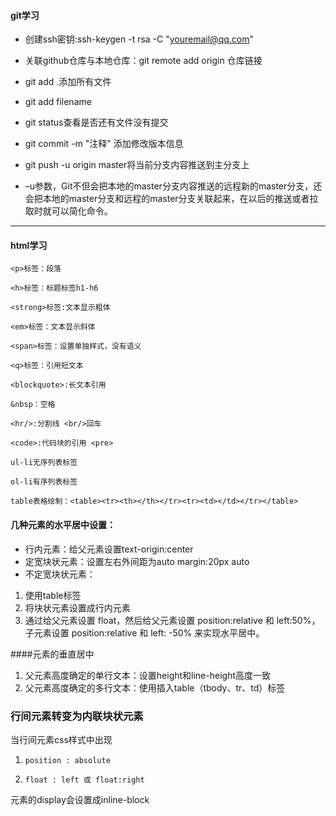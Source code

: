 #### git学习
* 创建ssh密钥:ssh-keygen -t rsa -C "youremail@qq.com"

* 关联github仓库与本地仓库：git remote add origin 仓库链接

* git add .添加所有文件

* git add filename

* git status查看是否还有文件没有提交

* git commit -m "注释" 添加修改版本信息

* git push -u origin master将当前分支内容推送到主分支上

* –u参数，Git不但会把本地的master分支内容推送的远程新的master分支，还会把本地的master分支和远程的master分支关联起来，在以后的推送或者拉取时就可以简化命令。
***

#### html学习

`<p>标签：段落`

`<h>标签：标题标签h1-h6`

`<strong>标签:文本显示粗体`

`<em>标签：文本显示斜体`

`<span>标签：设置单独样式，没有语义`

`<q>标签：引用短文本`

`<blockquote>:长文本引用`

`&nbsp：空格`

`<hr/>:分割线 <br/>回车`

`<code>:代码块的引用 <pre>`

`ul-li无序列表标签`

`ol-li有序列表标签`

`table表格绘制：<table><tr><th></th></tr><tr><td></td></tr></table>`

#### 几种元素的水平居中设置：
* 行内元素：给父元素设置text-origin:center
* 定宽块状元素：设置左右外间距为auto margin:20px auto
* 不定宽块状元素：
1. 使用table标签
2. 将块状元素设置成行内元素
3. 通过给父元素设置 float，然后给父元素设置 position:relative 和 left:50%，子元素设置 position:relative 和 left: -50% 来实现水平居中。

####元素的垂直居中
1. 父元素高度确定的单行文本：设置height和line-height高度一致
2. 父元素高度确定的多行文本：使用插入table（tbody、tr、td）标签

### 行间元素转变为内联块状元素
 当行间元素css样式中出现
 
 1. `position : absolute `

 2. `float : left 或 float:right` 

 元素的display会设置成inline-block
